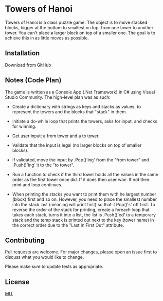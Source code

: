 # Towers of Hanoi

Towers of Hanoi is a class puzzle game. The object is to move stacked blocks, bigger at the bottom to smallest on top, from one tower to another tower. You can't place a larger block on top of a smaller one. The goal is to achieve this in as little moves as possible.

## Installation

Download from GitHub 



## Notes (Code Plan)

The game is written as a Console App (.Net Framework) in C# using Visual Studio Community. The high-level plan was as such:

* Create a dictionary with strings as keys and stacks as values, to represent the towers and the blocks that "stack" in them.

* Initiate a do-while loop that prints the towers, asks for input, and checks for winning.

* Get user input: a from tower and a to tower.

* Validate that the input is legal (no larger blocks on top of smaller blocks).

* If validated, move the input by .Pop()'ing' from the "from tower" and .Push()'ing' it to the "to tower".

* Run a function to check if the third tower holds all the values in the same order as the first tower once did. If it does then user won. If not then print and loop continues.

* When printing the stacks you want to print them with he largest number (block) first and so on. However, you need to place the smallest number into the stack last (meaning will print first) so that it Pop()'s' off first. To reverse the order of the stack for printing, create a foreach loop that takes each stack, turns it into a list, the list is .Push()'ed' to a temporary stack and the temp stack is printed out next to the key (tower name) in the correct order due to the "Last In First Out" attribute.

## Contributing
Pull requests are welcome. For major changes, please open an issue first to discuss what you would like to change.

Please make sure to update tests as appropriate.

## License
[MIT](https://choosealicense.com/licenses/mit/)
